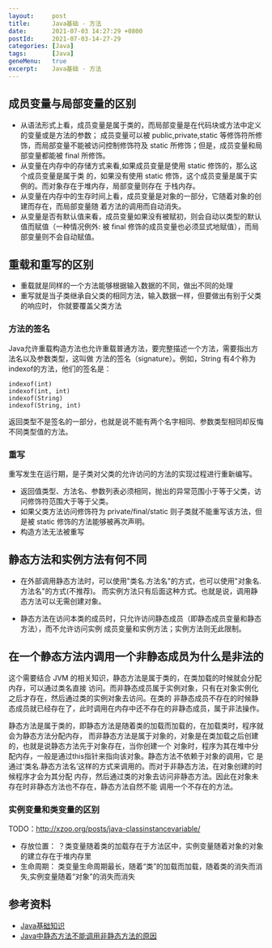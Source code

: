 ```yaml
---
layout:     post
title:      Java基础 - 方法
date:       2021-07-03 14:27:29 +0800
postId:     2021-07-03-14-27-29
categories: [Java]
tags:       [Java]
geneMenu:   true
excerpt:    Java基础 - 方法
---
```


## 成员变量与局部变量的区别
* 从语法形式上看，成员变量是属于类的，而局部变量是在代码块或方法中定义的变量或是方法的参数；
  成员变量可以被 public,private,static 等修饰符所修饰，而局部变量不能被访问控制修饰符及 
  static 所修饰；但是，成员变量和局部变量都能被 final 所修饰。
* 从变量在内存中的存储方式来看,如果成员变量是使用 static 修饰的，那么这个成员变量是属于类
  的，如果没有使用 static 修饰，这个成员变量是属于实例的。而对象存在于堆内存，局部变量则存在
  于栈内存。
* 从变量在内存中的生存时间上看，成员变量是对象的一部分，它随着对象的创建而存在，而局部变量随
  着方法的调用而自动消失。
* 从变量是否有默认值来看，成员变量如果没有被赋初，则会自动以类型的默认值而赋值（一种情况例外:
  被 final 修饰的成员变量也必须显式地赋值），而局部变量则不会自动赋值。

## 重载和重写的区别
* 重载就是同样的一个方法能够根据输入数据的不同，做出不同的处理
* 重写就是当子类继承自父类的相同方法，输入数据一样，但要做出有别于父类的响应时，
  你就要覆盖父类方法

### 方法的签名
Java允许重载构造方法也允许重载普通方法，要完整描述一个方法，需要指出方法名以及参数类型，这叫做
方法的签名（signature）。例如，String 有4个称为indexof的方法，他们的签名是：
```
indexof(int)
indexof(int, int)
indexof(String)
indexof(String, int)
```
返回类型不是签名的一部分，也就是说不能有两个名字相同、参数类型相同却反悔不同类型值的方法。

### 重写
重写发生在运行期，是子类对父类的允许访问的方法的实现过程进行重新编写。
* 返回值类型、方法名、参数列表必须相同，抛出的异常范围小于等于父类，访问修饰符范围大于等于父类。
* 如果父类方法访问修饰符为 private/final/static 则子类就不能重写该方法，但是被 static 修饰的方法能够被再次声明。
* 构造方法无法被重写


## 静态方法和实例方法有何不同

* 在外部调用静态方法时，可以使用"类名.方法名"的方式，也可以使用"对象名.方法名"的方式(不推荐)。
  而实例方法只有后面这种方式。也就是说，调用静态方法可以无需创建对象。

* 静态方法在访问本类的成员时，只允许访问静态成员（即静态成员变量和静态方法），而不允许访问实例
  成员变量和实例方法；实例方法则无此限制。

## 在一个静态方法内调用一个非静态成员为什么是非法的

这个需要结合 JVM 的相关知识，静态方法是属于类的，在类加载的时候就会分配内存，可以通过类名直接
访问。而非静态成员属于实例对象，只有在对象实例化之后才存在，然后通过类的实例对象去访问。在类的
非静态成员不存在的时候静态成员就已经存在了，此时调用在内存中还不存在的非静态成员，属于非法操作。

静态方法是属于类的，即静态方法是随着类的加载而加载的，在加载类时，程序就会为静态方法分配内存，
而非静态方法是属于对象的，对象是在类加载之后创建的，也就是说静态方法先于对象存在，当你创建一个
对象时，程序为其在堆中分配内存，一般是通过this指针来指向该对象。静态方法不依赖于对象的调用，它
是通过‘类名.静态方法名’这样的方式来调用的。而对于非静态方法，在对象创建的时候程序才会为其分配
内存，然后通过类的对象去访问非静态方法。因此在对象未存在时非静态方法也不存在，静态方法自然不能
调用一个不存在的方法。

### 实例变量和类变量的区别

TODO：http://xzoo.org/posts/java-classinstancevariable/

* 存放位置：
  ？类变量随着类的加载存在于方法区中，实例变量随着对象的对象的建立存在于堆内存里
* 生命周期：
  类变量生命周期最长，随着“类”的加载而加载，随着类的消失而消失,实例变量随着“对象”的消失而消失

## 参考资料

* [Java基础知识](https://snailclimb.gitee.io/javaguide/#/docs/java/basis/Java基础知识)
* [Java中静态方法不能调用非静态方法的原因](https://cloud.tencent.com/developer/article/1455531)
